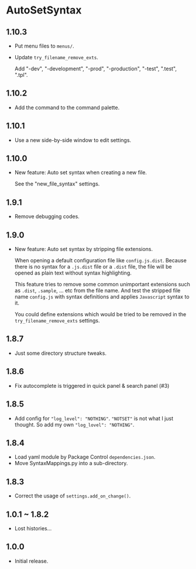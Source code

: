 # AutoSetSyntax


## 1.10.3

- Put menu files to `menus/`.
- Update `try_filename_remove_exts`.

  Add "-dev", "-development", "-prod", "-production", "-test", ".test", ".tpl".


## 1.10.2

- Add the command to the command palette.


## 1.10.1

- Use a new side-by-side window to edit settings.


## 1.10.0

- New feature: Auto set syntax when creating a new file.

  See the "new_file_syntax" settings.


## 1.9.1

- Remove debugging codes.


## 1.9.0

- New feature: Auto set syntax by stripping file extensions.

  When opening a default configuration file like `config.js.dist`.
  Because there is no syntax for a `.js.dist` file or a `.dist` file, 
  the file will be opened as plain text without syntax highlighting.
  
  This feature tries to remove some common unimportant extensions such as `.dist`, `.sample`, ... etc
  from the file name. And test the stripped file name `config.js` with
  syntax definitions and applies `Javascript` syntax to it.
  
  You could define extensions which would be tried to be removed in the
  `try_filename_remove_exts` settings.


## 1.8.7

- Just some directory structure tweaks.


## 1.8.6

- Fix autocomplete is triggered in quick panel & search panel (#3)


## 1.8.5

- Add config for `"log_level": "NOTHING"`.
  `"NOTSET"` is not what I just thought. So add my own `"log_lovel": "NOTHING"`.


## 1.8.4

- Load yaml module by Package Control `dependencies.json`.
- Move SyntaxMappings.py into a sub-directory.


## 1.8.3

- Correct the usage of `settings.add_on_change()`.


## 1.0.1 ~ 1.8.2

- Lost histories...


## 1.0.0

- Initial release.
